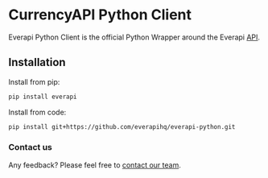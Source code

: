 # CurrencyAPI Python Client #

Everapi Python Client is the official Python Wrapper around the Everapi [API](https://everapi.com/).

## Installation

Install from pip:
````sh
pip install everapi
````

Install from code:
````sh
pip install git+https://github.com/everapihq/everapi-python.git
````


### Contact us
Any feedback? Please feel free to [contact our team](mailto:office@everapi.com).
